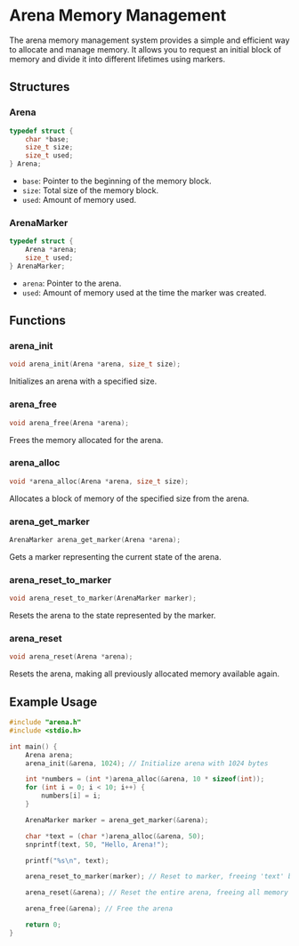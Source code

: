 # Arena Memory Management

The arena memory management system provides a simple and efficient way to allocate and manage memory. It allows you to request an initial block of memory and divide it into different lifetimes using markers.

## Structures

### Arena

```cpp
typedef struct {
    char *base;
    size_t size;
    size_t used;
} Arena;
```

- `base`: Pointer to the beginning of the memory block.
- `size`: Total size of the memory block.
- `used`: Amount of memory used.

### ArenaMarker

```cpp
typedef struct {
    Arena *arena;
    size_t used;
} ArenaMarker;
```

- `arena`: Pointer to the arena.
- `used`: Amount of memory used at the time the marker was created.

## Functions

### arena_init

```cpp
void arena_init(Arena *arena, size_t size);
```

Initializes an arena with a specified size.

### arena_free

```cpp
void arena_free(Arena *arena);
```

Frees the memory allocated for the arena.

### arena_alloc

```cpp
void *arena_alloc(Arena *arena, size_t size);
```

Allocates a block of memory of the specified size from the arena.

### arena_get_marker

```cpp
ArenaMarker arena_get_marker(Arena *arena);
```

Gets a marker representing the current state of the arena.

### arena_reset_to_marker

```cpp
void arena_reset_to_marker(ArenaMarker marker);
```

Resets the arena to the state represented by the marker.

### arena_reset

```cpp
void arena_reset(Arena *arena);
```

Resets the arena, making all previously allocated memory available again.

## Example Usage

```cpp
#include "arena.h"
#include <stdio.h>

int main() {
    Arena arena;
    arena_init(&arena, 1024); // Initialize arena with 1024 bytes

    int *numbers = (int *)arena_alloc(&arena, 10 * sizeof(int));
    for (int i = 0; i < 10; i++) {
        numbers[i] = i;
    }

    ArenaMarker marker = arena_get_marker(&arena);

    char *text = (char *)arena_alloc(&arena, 50);
    snprintf(text, 50, "Hello, Arena!");

    printf("%s\n", text);

    arena_reset_to_marker(marker); // Reset to marker, freeing 'text' but keeping 'numbers'

    arena_reset(&arena); // Reset the entire arena, freeing all memory

    arena_free(&arena); // Free the arena

    return 0;
}
